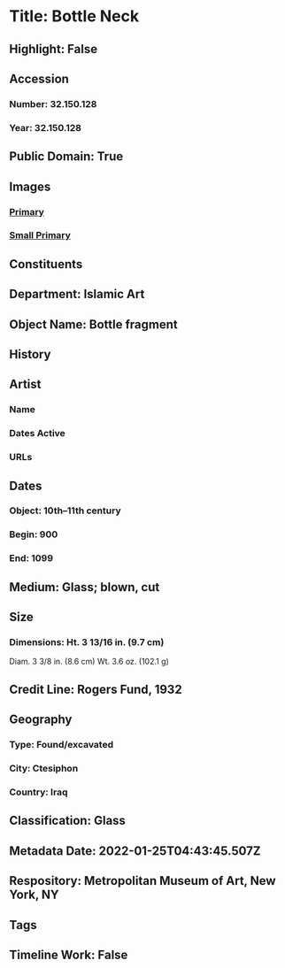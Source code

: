 # Title: Bottle Neck
## Highlight: False
## Accession
### Number: 32.150.128
### Year: 32.150.128
## Public Domain: True
## Images
### [Primary](https://images.metmuseum.org/CRDImages/is/original/sf32-150-128a.jpg)
### [Small Primary](https://images.metmuseum.org/CRDImages/is/web-large/sf32-150-128a.jpg)
## Constituents
## Department: Islamic Art
## Object Name: Bottle fragment
## History
## Artist
### Name
### Dates Active
### URLs
## Dates
### Object: 10th–11th century
### Begin: 900
### End: 1099
## Medium: Glass; blown, cut
## Size
### Dimensions: Ht. 3 13/16 in. (9.7 cm)
Diam. 3 3/8 in. (8.6 cm)
Wt. 3.6 oz. (102.1 g)
## Credit Line: Rogers Fund, 1932
## Geography
### Type: Found/excavated
### City: Ctesiphon
### Country: Iraq
## Classification: Glass
## Metadata Date: 2022-01-25T04:43:45.507Z
## Respository: Metropolitan Museum of Art, New York, NY
## Tags
## Timeline Work: False